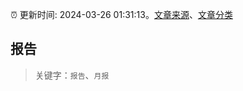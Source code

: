 :alarm_clock: 更新时间: 2024-03-26 01:31:13。[文章来源](/README.md)、[文章分类](/TAGS.md)

## 报告


> 关键字：`报告`、`月报`



